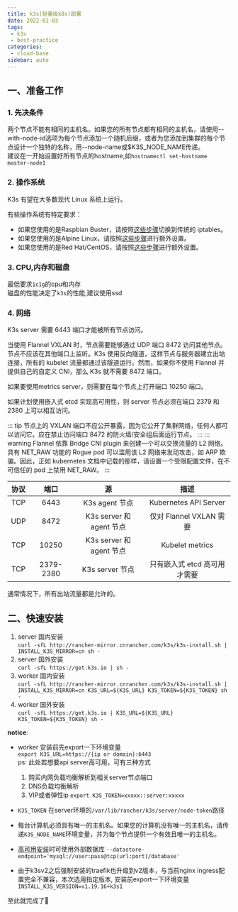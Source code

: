 ```yaml
---
title: k3s(轻量级k8s)部署
date: 2022-01-03
tags:
 - k3s
 - best-practice
categories:
 - cloud-base
sidebar: auto
---
```

## 一、准备工作
### 1. 先决条件
两个节点不能有相同的主机名。如果您的所有节点都有相同的主机名，请使用--with-node-id选项为每个节点添加一个随机后缀，或者为您添加到集群的每个节点设计一个独特的名称，用--node-name或$K3S_NODE_NAME传递。  
建议在一开始设置好所有节点的hostname,如`hostnamectl set-hostname master-node1`
### 2. 操作系统
K3s 有望在大多数现代 Linux 系统上运行。

有些操作系统有特定要求：

- 如果您使用的是Raspbian Buster，请按照[这些步骤](https://docs.rancher.cn/docs/k3s/advanced/_index/#%E5%9C%A8-raspbian-buster-%E4%B8%8A%E5%90%AF%E7%94%A8%E6%97%A7%E7%89%88%E7%9A%84-iptables)切换到传统的 iptables。
- 如果您使用的是Alpine Linux，请按照[这些步骤](https://docs.rancher.cn/docs/k3s/advanced/_index#alpine-linux-%E5%AE%89%E8%A3%85%E7%9A%84%E9%A2%9D%E5%A4%96%E5%87%86%E5%A4%87%E5%B7%A5%E4%BD%9C)进行额外设置。
- 如果您使用的是Red Hat/CentOS，请按照[这些步骤](https://docs.rancher.cn/docs/k3s/advanced/_index#Red-Hat-%E5%92%8C-CentOS-%E7%9A%84%E9%A2%9D%E5%A4%96%E5%87%86%E5%A4%87)进行额外设置。

### 3. CPU,内存和磁盘
最低要求`1c1g`的cpu和内存  
磁盘的性能决定了`k3s`的性能,建议使用ssd

### 4. 网络
K3s server 需要 6443 端口才能被所有节点访问。

当使用 Flannel VXLAN 时，节点需要能够通过 UDP 端口 8472 访问其他节点。节点不应该在其他端口上监听。K3s 使用反向隧道，这样节点与服务器建立出站连接，所有的 kubelet 流量都通过该隧道运行。然而，如果你不使用 Flannel 并提供自己的自定义 CNI，那么 K3s 就不需要 8472 端口。

如果要使用metrics server，则需要在每个节点上打开端口 10250 端口。

如果计划使用嵌入式 etcd 实现高可用性，则 server 节点必须在端口 2379 和 2380 上可以相互访问。

::: tip
节点上的 VXLAN 端口不应公开暴露，因为它公开了集群网络，任何人都可以访问它。应在禁止访问端口 8472 的防火墙/安全组后面运行节点。
:::
::: warning
Flannel 依靠 Bridge CNI plugin 来创建一个可以交换流量的 L2 网络。具有 NET_RAW 功能的 Rogue pod 可以滥用该 L2 网络来发动攻击，如 ARP 欺骗。因此，正如 kubernetes 文档中记载的那样，请设置一个受限配置文件，在不可信任的 pod 上禁用 NET_RAW。
:::

|协议|端口|源|描述|
|:-:|:-:|:-:|:-:|
|TCP|6443|K3s agent 节点|Kubernetes API Server|
|UDP|8472|K3s server 和 agent 节点|仅对 Flannel VXLAN 需要|
|TCP|10250|K3s server 和 agent 节点|Kubelet metrics|
|TCP|2379-2380|K3s server 节点|只有嵌入式 etcd 高可用才需要|

通常情况下，所有出站流量都是允许的。
## 二、快速安装
1. server 国内安装    
`curl -sfL http://rancher-mirror.cnrancher.com/k3s/k3s-install.sh | INSTALL_K3S_MIRROR=cn sh -`
2. server 国外安装    
`curl -sfL https://get.k3s.io | sh -`
3. worker 国内安装    
`curl -sfL http://rancher-mirror.cnrancher.com/k3s/k3s-install.sh | INSTALL_K3S_MIRROR=cn K3S_URL=${K3S_URL} K3S_TOKEN=${K3S_TOKEN} sh -`
4. worker 国外安装    
`curl -sfL https://get.k3s.io | K3S_URL=${K3S_URL} K3S_TOKEN=${K3S_TOKEN} sh -`  

**notice**:    

- worker 安装前先export一下环境变量  
`export K3S_URL=https://{ip or domain}:6443`  
ps: 此处若想要api server高可用，可有三种方式
  1. 购买内网负载均衡解析到相关server节点端口
  2. DNS负载均衡解析
  3. VIP或者弹性ip
`export K3S_TOKEN=xxxxx::server:xxxxx`

- `K3S_TOKEN` 在server环境的`/var/lib/rancher/k3s/server/node-token`路径

- 每台计算机必须具有唯一的主机名。如果您的计算机没有唯一的主机名，请传递`K3S_NODE_NAME`环境变量，并为每个节点提供一个有效且唯一的主机名。
- [高可用安装](https://docs.rancher.cn/docs/k3s/installation/ha/_index)时可使用外部数据库 `--datastore-endpoint='mysql://user:pass@tcp(url:port)/database'`
- 由于k3sv2之后强制安装的traefik也升级到v2版本，与当前nginx ingress配置完全不兼容，本次选用指定版本, 安装前export一下环境变量`INSTALL_K3S_VERSION=v1.19.16+k3s1`

至此就完成了:tada:

